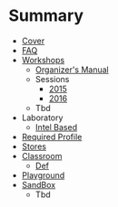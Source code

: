 # Summary

* [Cover](README.md)
* [FAQ](Faq.md)
* [Workshops](documentation/Workshops.md)
   * [Organizer's Manual](OrganizersManual.md)
   * Sessions
       * [2015](documentation/Sessions2015.md)
       * [2016](documentation/Sessions2016.md)
   * Tbd
* Laboratory
   * [Intel Based](documentation/LaboratoryIntelBased.md)
* [Required Profile](RequiredProfile.md)
* [Stores](Stores.md)
* [Classroom](Classroom.md)
   * [Def](documentation/Def.md)
* [Playground](Playground.md)
* [SandBox](Sandbox.md)
   * Tbd

